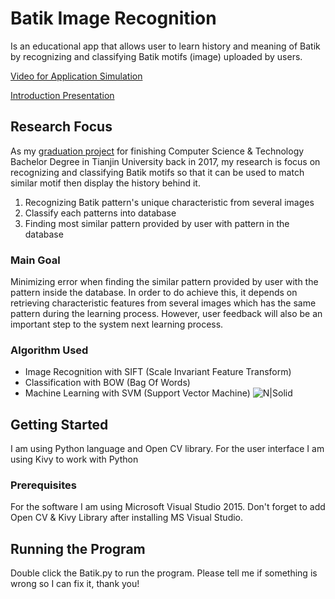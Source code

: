 # Batik Image Recognition
Is an educational app that allows user to learn history and meaning of Batik by recognizing and classifying Batik motifs (image) uploaded by users.

[Video for Application Simulation](https://drive.google.com/open?id=1ZSZ8w06kbT2Prvq0KRKQfTPsS1d6InZF)

[Introduction Presentation](https://drive.google.com/open?id=1xPbcjj85uPE7QhHale769-sBuKFGSY0z)


## Research Focus
As my [graduation project](https://drive.google.com/open?id=1zfx8tkr1wb61fqYbYHi3vU6mbEuu2baD) for finishing Computer Science & Technology Bachelor Degree in Tianjin University back in 2017, my research is focus on recognizing and classifying Batik motifs so that it can be used to match similar motif then display the history behind it.
1. Recognizing Batik pattern's unique characteristic from several images
2. Classify each patterns into database
3. Finding most similar pattern provided by user with pattern in the database

### Main Goal
Minimizing error when finding the similar pattern provided by user with the pattern inside the database. In order to do achieve this, it depends on retrieving characteristic features from several images which has the same pattern during the learning process. However, user feedback will also be an important step to the system next learning process.

### Algorithm Used
- Image Recognition with SIFT (Scale Invariant Feature Transform)
- Classification with BOW (Bag Of Words)
- Machine Learning with SVM (Support Vector Machine)
![N|Solid](https://i.imgur.com/tnQxyi7l.png)


## Getting Started
I am using Python language and Open CV library. For the user interface I am using Kivy to work with Python

### Prerequisites
For the software I am using Microsoft Visual Studio 2015. Don't forget to add Open CV & Kivy Library after installing MS Visual Studio.


## Running the Program
Double click the Batik.py to run the program. Please tell me if something is wrong so I can fix it, thank you!
